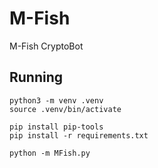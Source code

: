 # M-Fish
M-Fish CryptoBot

## Running

```
python3 -m venv .venv
source .venv/bin/activate

pip install pip-tools
pip install -r requirements.txt

python -m MFish.py
```
